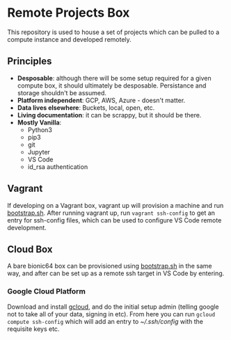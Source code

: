 # Remote Projects Box

This repository is used to house a set of projects which can be pulled to a compute instance and developed remotely.

## Principles

* **Desposable**: although there will be some setup required for a given compute box, it should ultimately be desposable. Persistance and storage shouldn't be assumed.
* **Platform independent**: GCP, AWS, Azure - doesn't matter.
* **Data lives elsewhere**: Buckets, local, open, etc.
* **Living documentation**: it can be scrappy, but it should be there.
* **Mostly Vanilla**:
  - Python3
  - pip3
  - git
  - Jupyter
  - VS Code
  - id_rsa authentication

## Vagrant

If developing on a Vagrant box, vagrant up will provision a machine and run [bootstrap.sh](bootstrap.sh). After running vagrant up, run `vagrant ssh-config` to get an entry for ssh-config files, which can be used to configure VS Code remote development.

## Cloud Box

A bare bionic64 box can be provisioned using [bootstrap.sh](bootstrap.sh) in the same way, and after can be set up as a remote ssh target in VS Code by entering.

### Google Cloud Platform

Download and install [gcloud][gcloud], and do the initial setup admin (telling google not to take all of your data, signing in etc). From here you can run `gcloud compute ssh-config` which will add an entry to _~/.ssh/config_ with the requisite keys etc.



[gcloud]: https://cloud.google.com/sdk/docs/quickstart-macos